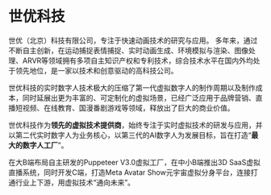 # 世优科技

世优（北京）科技有限公司，专注于快速动画技术的研究与应用。 多年来，通过不断自主创新，在运动捕捉表情捕捉、实时动画生成、环境模拟与渲染、图像处理、ARVR等领域拥有多项自主知识产权和专利技术，综合技术水平在国内外均处于领先地位，是一家以技术和创意驱动的高科技公司。

世优科技的实时数字人技术极大的压缩了第一代虚拟数字人的制作周期以及制作成本，同时延展出更为丰富的、可定制化的虚拟场景，已经广泛应用于品牌营销、直播短视频、在线教育、国漫番剧游戏等领域，释放出了巨大的商业价值。

世优科技作为**领先的虚拟技术提供商**，始终专注于实时虚拟技术的研发与应用，并以第二代实时数字人为业务核心，以第三代的AI数字人为发展目标，旨在打造“**最大的数字人工厂**”。

在大B端布局自主研发的Puppeteer V3.0虚拟工厂，在中小B端推出3D SaaS虚拟直播系统，同时开发C端，打造Meta Avatar Show元宇宙虚拟分身平台，连接打通行业上下游，用虚拟技术“通向未来”。
